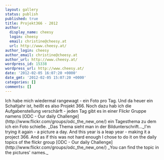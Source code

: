 ```yaml
---
layout: gallery
status: publish
published: true
title: Projekt366 - 2012
author:
  display_name: cheesy
  login: cheesy
  email: christine@cheesy.at
  url: http://www.cheesy.at/
author_login: cheesy
author_email: christine@cheesy.at
author_url: http://www.cheesy.at/
wordpress_id: 15338
wordpress_url: http://www.cheesy.at/
date: '2012-02-05 16:07:20 +0000'
date_gmt: '2012-02-05 15:07:20 +0000'
categories: []
comments: []
---
```

<!--:de-->Ich habe mich wiedermal rangewagt - ein Foto pro Tag. Und da heuer ein Schaltjahr ist, heißt es also Projekt 366. Noch dazu hab ich die Aufgabenstellung verschärft - jeden Tag gibt es in einer Flickr Gruppe namens [ODC - Our daily Challenge](http://www.flickr.com/groups/odc_the_new_one/) ein Tagesthema zu dem ich ein Foto schieße. _Das Thema sieht man in der Bildunterschrift..._<!--:--><!--:en-->I'm trying it again - a picture a day. And this year is a leap year - making it a project 366. And as if this was not hard enough I chose to do it on the daily topics of the flickr group [ODC - Our daily Challenge](http://www.flickr.com/groups/odc_the_new_one/) _You can find the topic in the pictures' names._<!--:-->

